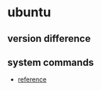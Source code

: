# ubuntu

## version difference


## system commands
- [reference](https://jasminmin.com/2019-05-03-ubuntu-commands/)